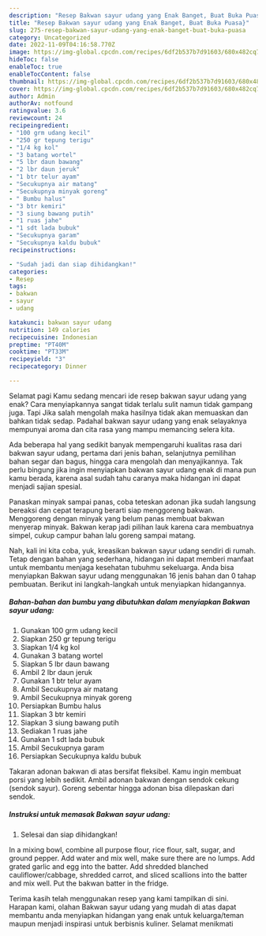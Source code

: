 ```yaml
---
description: "Resep Bakwan sayur udang yang Enak Banget, Buat Buka Puasa}"
title: "Resep Bakwan sayur udang yang Enak Banget, Buat Buka Puasa}"
slug: 275-resep-bakwan-sayur-udang-yang-enak-banget-buat-buka-puasa
category: Uncategorized
date: 2022-11-09T04:16:58.770Z
image: https://img-global.cpcdn.com/recipes/6df2b537b7d91603/680x482cq70/bakwan-sayur-udang-foto-resep-utama.jpg
hideToc: false
enableToc: true
enableTocContent: false
thumbnail: https://img-global.cpcdn.com/recipes/6df2b537b7d91603/680x482cq70/bakwan-sayur-udang-foto-resep-utama.jpg
cover: https://img-global.cpcdn.com/recipes/6df2b537b7d91603/680x482cq70/bakwan-sayur-udang-foto-resep-utama.jpg
author: Admin
authorAv: notfound
ratingvalue: 3.6
reviewcount: 24
recipeingredient:
- "100 grm udang kecil"
- "250 gr tepung terigu"
- "1/4 kg kol"
- "3 batang wortel"
- "5 lbr daun bawang"
- "2 lbr daun jeruk"
- "1 btr telur ayam"
- "Secukupnya air matang"
- "Secukupnya minyak goreng"
- " Bumbu halus"
- "3 btr kemiri"
- "3 siung bawang putih"
- "1 ruas jahe"
- "1 sdt lada bubuk"
- "Secukupnya garam"
- "Secukupnya kaldu bubuk"
recipeinstructions:

- "Sudah jadi dan siap dihidangkan!"
categories:
- Resep
tags:
- bakwan
- sayur
- udang

katakunci: bakwan sayur udang 
nutrition: 149 calories
recipecuisine: Indonesian
preptime: "PT40M"
cooktime: "PT33M"
recipeyield: "3"
recipecategory: Dinner

---
```



Selamat pagi Kamu sedang mencari ide resep bakwan sayur udang yang enak? Cara menyiapkannya sangat tidak terlalu sulit namun tidak gampang juga. Tapi Jika salah mengolah maka hasilnya tidak akan memuaskan dan bahkan tidak sedap. Padahal bakwan sayur udang yang enak selayaknya mempunyai aroma dan cita rasa yang mampu memancing selera kita.


Ada beberapa hal yang sedikit banyak mempengaruhi kualitas rasa dari bakwan sayur udang, pertama dari jenis bahan, selanjutnya pemilihan bahan segar dan bagus, hingga cara mengolah dan menyajikannya. Tak perlu bingung jika ingin menyiapkan bakwan sayur udang enak di mana pun kamu berada, karena asal sudah tahu caranya maka hidangan ini dapat menjadi sajian spesial.

Panaskan minyak sampai panas, coba teteskan adonan jika sudah langsung bereaksi dan cepat terapung berarti siap menggoreng bakwan. Menggoreng dengan minyak yang belum panas membuat bakwan menyerap minyak. Bakwan kerap jadi pilihan lauk karena cara membuatnya simpel, cukup campur bahan lalu goreng sampai matang.


Nah, kali ini kita coba, yuk, kreasikan bakwan sayur udang sendiri di rumah. Tetap dengan bahan yang sederhana, hidangan ini dapat memberi manfaat untuk membantu menjaga kesehatan tubuhmu sekeluarga. Anda bisa menyiapkan Bakwan sayur udang menggunakan 16 jenis bahan dan 0 tahap pembuatan. Berikut ini langkah-langkah untuk menyiapkan hidangannya.

<!--inarticleads1-->

##### Bahan-bahan dan bumbu yang dibutuhkan dalam menyiapkan Bakwan sayur udang:

1. Gunakan 100 grm udang kecil
1. Siapkan 250 gr tepung terigu
1. Siapkan 1/4 kg kol
1. Gunakan 3 batang wortel
1. Siapkan 5 lbr daun bawang
1. Ambil 2 lbr daun jeruk
1. Gunakan 1 btr telur ayam
1. Ambil Secukupnya air matang
1. Ambil Secukupnya minyak goreng
1. Persiapkan  Bumbu halus
1. Siapkan 3 btr kemiri
1. Siapkan 3 siung bawang putih
1. Sediakan 1 ruas jahe
1. Gunakan 1 sdt lada bubuk
1. Ambil Secukupnya garam
1. Persiapkan Secukupnya kaldu bubuk


Takaran adonan bakwan di atas bersifat fleksibel. Kamu ingin membuat porsi yang lebih sedikit. Ambil adonan bakwan dengan sendok cekung (sendok sayur). Goreng sebentar hingga adonan bisa dilepaskan dari sendok. 

<!--inarticleads2-->

##### Instruksi untuk memasak Bakwan sayur udang:


1. Selesai dan siap dihidangkan!

In a mixing bowl, combine all purpose flour, rice flour, salt, sugar, and ground pepper. Add water and mix well, make sure there are no lumps. Add grated garlic and egg into the batter. Add shredded blanched cauliflower/cabbage, shredded carrot, and sliced scallions into the batter and mix well. Put the bakwan batter in the fridge. 

Terima kasih telah menggunakan resep yang kami tampilkan di sini. Harapan kami, olahan Bakwan sayur udang yang mudah di atas dapat membantu anda menyiapkan hidangan yang enak untuk keluarga/teman maupun menjadi inspirasi untuk berbisnis kuliner. Selamat menikmati
